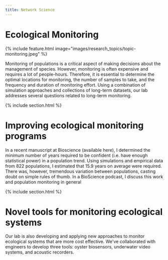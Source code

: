 ```yaml
---
title: Network Science
---
```


# <i class="fas monitoring"></i>Ecological Monitoring

{%
  include feature.html
  image="images/research_topics/topic-monitoring.jpeg"
%}


Monitoring of populations is a critical aspect of making decisions about the management of species. However, monitoring is often expensive and requires a lot of people-hours. Therefore, it is essential to determine the optimal locations for monitoring, the number of samples to take, and the frequency and duration of monitoring effort. Using a combination of simulation approaches and collections of long-term datasets, our lab addresses several questions related to long-term monitoring. 


{% include section.html %}

# Improving ecological monitoring programs

In a recent manuscript at Bioscience (available here), I determined the minimum number of years required to be confident (i.e. have enough statistical power) in a population trend. Using simulations and empirical data from 822 populations, I estimated that 15.9 years on average were required. There was, however, tremendous variation between populations, casting doubt on simple rules of thumb. In a BioScience podcast, I discuss this work and population monitoring in general


{% include section.html %}

# Novel tools for monitoring ecological systems

Our lab is also developing and applying new approaches to monitor ecological systems that are more cost effective. We've collaborated with engineers to develop three tools: oyster biosensors, underwater video systems, and acoustic recorders. 
